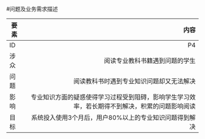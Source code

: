 #问题及业务需求描述



| 要素 | 内容 |
| --- | ---: |
| ID | P4 |
| 涉众 | 阅读专业教科书籍遇到问题的学生 |
| 问题 | 阅读教科书时遇到专业知识问题却又无法解决 |
| 影响 | 专业知识方面的疑惑使得学习过程受到阻碍，影响学生学习效率，若长期得不到解决，积累的问题影响阅读 |
| 目标 | 系统投入使用3个月后，用户80%以上的专业知识问题得到解决 |



